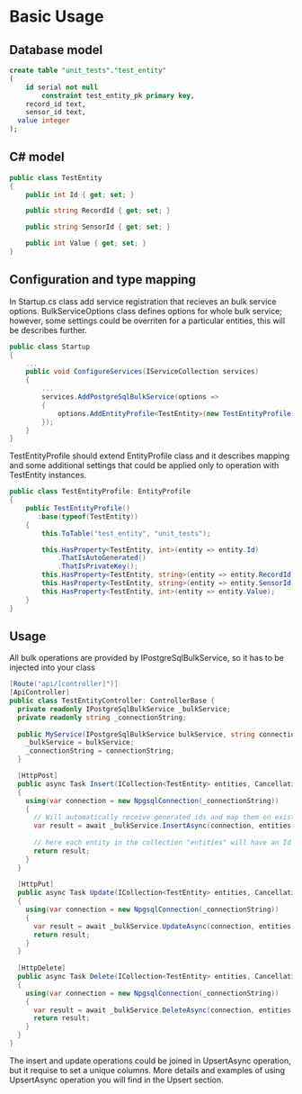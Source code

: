 # Basic Usage #
## Database model ##
```sql
create table "unit_tests"."test_entity"
(
	id serial not null
		constraint test_entity_pk primary key,
	record_id text,
	sensor_id text,
  value integer
);
```
## C# model ##
```c#
public class TestEntity
{
    public int Id { get; set; }

    public string RecordId { get; set; }

    public string SensorId { get; set; }

    public int Value { get; set; }
}
```
## Configuration and type mapping ##
In Startup.cs class add service registration that recieves an bulk service options. 
BulkServiceOptions class defines options for whole bulk service; however, some settings could be overriten for a particular entities, this will be describes further.
```c#
public class Startup
{
    ...
    public void ConfigureServices(IServiceCollection services)
    {
        ...
        services.AddPostgreSqlBulkService(options =>
        {
            options.AddEntityProfile<TestEntity>(new TestEntityProfile());
        });
    }
}
```
TestEntityProfile should extend EntityProfile class and it describes mapping and some additional settings that could be applied only to operation with TestEntity instances.
```c#
public class TestEntityProfile: EntityProfile
{
    public TestEntityProfile()
       :base(typeof(TestEntity))
    {
        this.ToTable("test_entity", "unit_tests");

        this.HasProperty<TestEntity, int>(entity => entity.Id)
            .ThatIsAutoGenerated()
            .ThatIsPrivateKey();
        this.HasProperty<TestEntity, string>(entity => entity.RecordId);
        this.HasProperty<TestEntity, string>(entity => entity.SensorId);
        this.HasProperty<TestEntity, int>(entity => entity.Value);
    }
}
```
## Usage ##
All bulk operations are provided by IPostgreSqlBulkService, so it has to be injected into your class
```c#
[Route("api/[controller]")]
[ApiController]
public class TestEntityController: ControllerBase {
  private readonly IPostgreSqlBulkService _bulkService;
  private readonly string _connectionString;
  
  public MyService(IPostgreSqlBulkService bulkService, string connectionString) {
    _bulkService = bulkService;
    _connectionString = connectionString;
  }

  [HttpPost]
  public async Task Insert(ICollection<TestEntity> entities, CancellationToken cancellationToken)
  {
    using(var connection = new NpgsqlConnection(_connectionString))
    {
      // Will automatically receive generated ids and map them on existed entities.
      var result = await _bulkService.InsertAsync(connection, entities, cancellationToken);
      
      // here each entity in the collection "entities" will have an Id property already set.
      return result;
    }
  }
  
  [HttpPut]
  public async Task Update(ICollection<TestEntity> entities, CancellationToken cancellationToken)
  {
    using(var connection = new NpgsqlConnection(_connectionString))
    {
      var result = await _bulkService.UpdateAsync(connection, entities, cancellationToken);
      return result;
    }
  }
  
  [HttpDelete]
  public async Task Delete(ICollection<TestEntity> entities, CancellationToken cancellationToken)
  {
    using(var connection = new NpgsqlConnection(_connectionString))
    {
      var result = await _bulkService.DeleteAsync(connection, entities, cancellationToken);
      return result;
    }
  }
}
```
The insert and update operations could be joined in UpsertAsync operation, but it requise to set a unique columns. More details and examples of using UpsertAsync operation you will find in the Upsert section.
